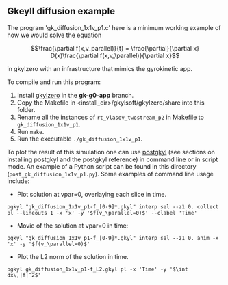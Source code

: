 Gkeyll diffusion example
------------------------

The program 'gk_diffusion_1x1v_p1.c' here is a minimum working example of how we would solve the equation
```math
\frac{\partial f(x,v_parallel)}{t} = \frac{\partial}{\partial x} D(x)\frac{\partial f(x,v_\parallel)}{\partial x}
```
in gkylzero with an infrastructure that mimics the gyrokinetic app.

To compile and run this program:
1. Install [gkylzero](https://github.com/ammarhakim/gkylzero) in the **gk-g0-app** branch.
2. Copy the Makefile in <install_dir>/gkylsoft/gkylzero/share into this folder.
3. Rename all the instances of `rt_vlasov_twostream_p2` in Makefile to `gk_diffusion_1x1v_p1`.
4. Run `make`.
5. Run the executable `./gk_diffusion_1x1v_p1`.

To plot the result of this simulation one can use [postgkyl](https://gkeyll.readthedocs.io/en/latest/postgkyl/main.html) (see sections on installing postgkyl and the postgkyl reference) in command line or in script mode. An example of a Python script can be found in this directory (`post_gk_diffusion_1x1v_p1.py`). Some examples of command line usage include: 

- Plot solution at vpar=0, overlaying each slice in time.
```
pgkyl "gk_diffusion_1x1v_p1-f_[0-9]*.gkyl" interp sel --z1 0. collect pl --lineouts 1 -x 'x' -y '$f(v_\parallel=0)$' --clabel 'Time'
````

- Movie of the solution at vpar=0 in time:
```
pgkyl "gk_diffusion_1x1v_p1-f_[0-9]*.gkyl" interp sel --z1 0. anim -x 'x' -y '$f(v_\parallel=0)$'
```

- Plot the L2 norm of the solution in time.
```
pgkyl gk_diffusion_1x1v_p1-f_L2.gkyl pl -x 'Time' -y '$\int dx\,|f|^2$'
```
